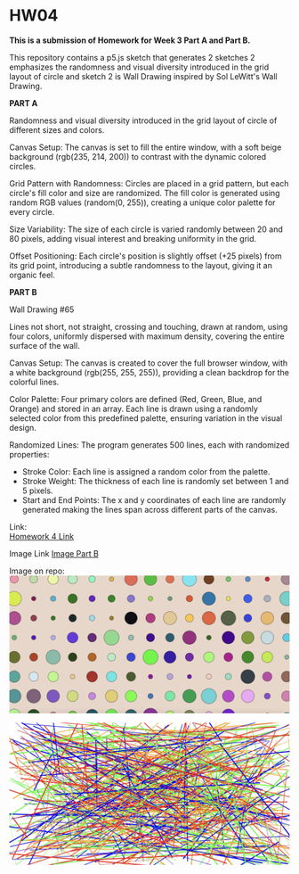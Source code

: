 # HW04

**This is a submission of Homework for Week 3 Part A and Part B.**

This repository contains a p5.js sketch that generates 2 sketches 2 emphasizes the randomness and visual diversity introduced in the grid layout of circle and sketch 2 is Wall Drawing inspired by Sol LeWitt's Wall Drawing. 

**PART A**

Randomness and visual diversity introduced in the grid layout of circle of different sizes and colors.

Canvas Setup: The canvas is set to fill the entire window, with a soft beige background (rgb(235, 214, 200)) to contrast with the dynamic colored circles.

Grid Pattern with Randomness: Circles are placed in a grid pattern, but each circle's fill color and size are randomized. The fill color is generated using random RGB values (random(0, 255)), creating a unique color palette for every circle.

Size Variability: The size of each circle is varied randomly between 20 and 80 pixels, adding visual interest and breaking uniformity in the grid.

Offset Positioning: Each circle's position is slightly offset (+25 pixels) from its grid point, introducing a subtle randomness to the layout, giving it an organic feel.

**PART B**

Wall Drawing #65

Lines not short, not straight, crossing and touching, drawn at random, using four colors, uniformly dispersed with maximum density, covering the entire surface of the wall.

Canvas Setup: The canvas is created to cover the full browser window, with a white background (rgb(255, 255, 255)), providing a clean backdrop for the colorful lines.

Color Palette: Four primary colors are defined (Red, Green, Blue, and Orange) and stored in an array. Each line is drawn using a randomly selected color from this predefined palette, ensuring variation in the visual design.

Randomized Lines: The program generates 500 lines, each with randomized properties:

- Stroke Color: Each line is assigned a random color from the palette.
- Stroke Weight: The thickness of each line is randomly set between 1 and 5 pixels.
- Start and End Points: The x and y coordinates of each line are randomly generated   making the lines span across different parts of the canvas.

Link:  
[Homework 4 Link](https://6063b.github.io/homework/04/)

Image Link
[Image Part B](https://www.nga.gov/collection/art-object-page.118039.html)

Image on repo:  
![Part A Image](https://github.com/nikhilkhandelwal-DM-GY-6063-2024-Fall/HW04/blob/main/Homework_WK04_A.jpg)

![Part B Image](https://github.com/nikhilkhandelwal-DM-GY-6063-2024-Fall/HW04/blob/main/Homework_WK04_B.jpg)

